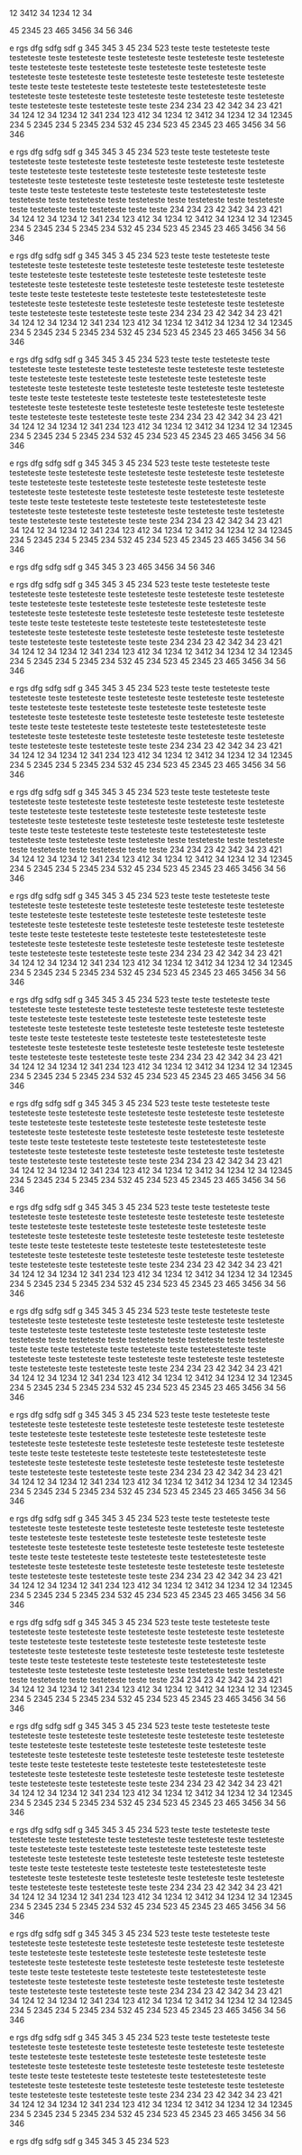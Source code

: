 
12
3412
34
1234
12
34

45
2345
23
465
3456
34
56
346

e
rgs
dfg
sdfg
sdf
g
345
345
3
45
234
523
teste teste testeteste teste testeteste teste testeteste teste testeteste teste testeteste teste testeteste teste testeteste teste testeteste teste testeteste teste testeteste teste testeteste teste testeteste teste testeteste teste testeteste teste testeteste teste 
teste teste testeteste teste testeteste teste testetesteteste teste testeteste teste testeteste teste testeteste teste testeteste teste testeteste teste testeteste teste testeteste teste teste
234
234
23
42
342
34
23
421
34
124
12
34
1234
12
341
234
123
412
34
1234
12
3412
34
1234
12
34
12345
234
5
2345
234
5
2345
234
532
45
234
523
45
2345
23
465
3456
34
56
346

e
rgs
dfg
sdfg
sdf
g
345
345
3
45
234
523
teste teste testeteste teste testeteste teste testeteste teste testeteste teste testeteste teste testeteste teste testeteste teste testeteste teste testeteste teste testeteste teste testeteste teste testeteste teste testeteste teste testeteste teste testeteste teste 
teste teste testeteste teste testeteste teste testetesteteste teste testeteste teste testeteste teste testeteste teste testeteste teste testeteste teste testeteste teste testeteste teste teste
234
234
23
42
342
34
23
421
34
124
12
34
1234
12
341
234
123
412
34
1234
12
3412
34
1234
12
34
12345
234
5
2345
234
5
2345
234
532
45
234
523
45
2345
23
465
3456
34
56
346

e
rgs
dfg
sdfg
sdf
g
345
345
3
45
234
523
teste teste testeteste teste testeteste teste testeteste teste testeteste teste testeteste teste testeteste teste testeteste teste testeteste teste testeteste teste testeteste teste testeteste teste testeteste teste testeteste teste testeteste teste testeteste teste 
teste teste testeteste teste testeteste teste testetesteteste teste testeteste teste testeteste teste testeteste teste testeteste teste testeteste teste testeteste teste testeteste teste teste
234
234
23
42
342
34
23
421
34
124
12
34
1234
12
341
234
123
412
34
1234
12
3412
34
1234
12
34
12345
234
5
2345
234
5
2345
234
532
45
234
523
45
2345
23
465
3456
34
56
346

e
rgs
dfg
sdfg
sdf
g
345
345
3
45
234
523
teste teste testeteste teste testeteste teste testeteste teste testeteste teste testeteste teste testeteste teste testeteste teste testeteste teste testeteste teste testeteste teste testeteste teste testeteste teste testeteste teste testeteste teste testeteste teste 
teste teste testeteste teste testeteste teste testetesteteste teste testeteste teste testeteste teste testeteste teste testeteste teste testeteste teste testeteste teste testeteste teste teste
234
234
23
42
342
34
23
421
34
124
12
34
1234
12
341
234
123
412
34
1234
12
3412
34
1234
12
34
12345
234
5
2345
234
5
2345
234
532
45
234
523
45
2345
23
465
3456
34
56
346

e
rgs
dfg
sdfg
sdf
g
345
345
3
45
234
523
teste teste testeteste teste testeteste teste testeteste teste testeteste teste testeteste teste testeteste teste testeteste teste testeteste teste testeteste teste testeteste teste testeteste teste testeteste teste testeteste teste testeteste teste testeteste teste 
teste teste testeteste teste testeteste teste testetesteteste teste testeteste teste testeteste teste testeteste teste testeteste teste testeteste teste testeteste teste testeteste teste teste
234
234
23
42
342
34
23
421
34
124
12
34
1234
12
341
234
123
412
34
1234
12
3412
34
1234
12
34
12345
234
5
2345
234
5
2345
234
532
45
234
523
45
2345
23
465
3456
34
56
346

e
rgs
dfg
sdfg
sdf
g
345
345
3
23
465
3456
34
56
346

e
rgs
dfg
sdfg
sdf
g
345
345
3
45
234
523
teste teste testeteste teste testeteste teste testeteste teste testeteste teste testeteste teste testeteste teste testeteste teste testeteste teste testeteste teste testeteste teste testeteste teste testeteste teste testeteste teste testeteste teste testeteste teste 
teste teste testeteste teste testeteste teste testetesteteste teste testeteste teste testeteste teste testeteste teste testeteste teste testeteste teste testeteste teste testeteste teste teste
234
234
23
42
342
34
23
421
34
124
12
34
1234
12
341
234
123
412
34
1234
12
3412
34
1234
12
34
12345
234
5
2345
234
5
2345
234
532
45
234
523
45
2345
23
465
3456
34
56
346

e
rgs
dfg
sdfg
sdf
g
345
345
3
45
234
523
teste teste testeteste teste testeteste teste testeteste teste testeteste teste testeteste teste testeteste teste testeteste teste testeteste teste testeteste teste testeteste teste testeteste teste testeteste teste testeteste teste testeteste teste testeteste teste 
teste teste testeteste teste testeteste teste testetesteteste teste testeteste teste testeteste teste testeteste teste testeteste teste testeteste teste testeteste teste testeteste teste teste
234
234
23
42
342
34
23
421
34
124
12
34
1234
12
341
234
123
412
34
1234
12
3412
34
1234
12
34
12345
234
5
2345
234
5
2345
234
532
45
234
523
45
2345
23
465
3456
34
56
346

e
rgs
dfg
sdfg
sdf
g
345
345
3
45
234
523
teste teste testeteste teste testeteste teste testeteste teste testeteste teste testeteste teste testeteste teste testeteste teste testeteste teste testeteste teste testeteste teste testeteste teste testeteste teste testeteste teste testeteste teste testeteste teste 
teste teste testeteste teste testeteste teste testetesteteste teste testeteste teste testeteste teste testeteste teste testeteste teste testeteste teste testeteste teste testeteste teste teste
234
234
23
42
342
34
23
421
34
124
12
34
1234
12
341
234
123
412
34
1234
12
3412
34
1234
12
34
12345
234
5
2345
234
5
2345
234
532
45
234
523
45
2345
23
465
3456
34
56
346

e
rgs
dfg
sdfg
sdf
g
345
345
3
45
234
523
teste teste testeteste teste testeteste teste testeteste teste testeteste teste testeteste teste testeteste teste testeteste teste testeteste teste testeteste teste testeteste teste testeteste teste testeteste teste testeteste teste testeteste teste testeteste teste 
teste teste testeteste teste testeteste teste testetesteteste teste testeteste teste testeteste teste testeteste teste testeteste teste testeteste teste testeteste teste testeteste teste teste
234
234
23
42
342
34
23
421
34
124
12
34
1234
12
341
234
123
412
34
1234
12
3412
34
1234
12
34
12345
234
5
2345
234
5
2345
234
532
45
234
523
45
2345
23
465
3456
34
56
346

e
rgs
dfg
sdfg
sdf
g
345
345
3
45
234
523
teste teste testeteste teste testeteste teste testeteste teste testeteste teste testeteste teste testeteste teste testeteste teste testeteste teste testeteste teste testeteste teste testeteste teste testeteste teste testeteste teste testeteste teste testeteste teste 
teste teste testeteste teste testeteste teste testetesteteste teste testeteste teste testeteste teste testeteste teste testeteste teste testeteste teste testeteste teste testeteste teste teste
234
234
23
42
342
34
23
421
34
124
12
34
1234
12
341
234
123
412
34
1234
12
3412
34
1234
12
34
12345
234
5
2345
234
5
2345
234
532
45
234
523
45
2345
23
465
3456
34
56
346

e
rgs
dfg
sdfg
sdf
g
345
345
3
45
234
523
teste teste testeteste teste testeteste teste testeteste teste testeteste teste testeteste teste testeteste teste testeteste teste testeteste teste testeteste teste testeteste teste testeteste teste testeteste teste testeteste teste testeteste teste testeteste teste 
teste teste testeteste teste testeteste teste testetesteteste teste testeteste teste testeteste teste testeteste teste testeteste teste testeteste teste testeteste teste testeteste teste teste
234
234
23
42
342
34
23
421
34
124
12
34
1234
12
341
234
123
412
34
1234
12
3412
34
1234
12
34
12345
234
5
2345
234
5
2345
234
532
45
234
523
45
2345
23
465
3456
34
56
346

e
rgs
dfg
sdfg
sdf
g
345
345
3
45
234
523
teste teste testeteste teste testeteste teste testeteste teste testeteste teste testeteste teste testeteste teste testeteste teste testeteste teste testeteste teste testeteste teste testeteste teste testeteste teste testeteste teste testeteste teste testeteste teste 
teste teste testeteste teste testeteste teste testetesteteste teste testeteste teste testeteste teste testeteste teste testeteste teste testeteste teste testeteste teste testeteste teste teste
234
234
23
42
342
34
23
421
34
124
12
34
1234
12
341
234
123
412
34
1234
12
3412
34
1234
12
34
12345
234
5
2345
234
5
2345
234
532
45
234
523
45
2345
23
465
3456
34
56
346

e
rgs
dfg
sdfg
sdf
g
345
345
3
45
234
523
teste teste testeteste teste testeteste teste testeteste teste testeteste teste testeteste teste testeteste teste testeteste teste testeteste teste testeteste teste testeteste teste testeteste teste testeteste teste testeteste teste testeteste teste testeteste teste 
teste teste testeteste teste testeteste teste testetesteteste teste testeteste teste testeteste teste testeteste teste testeteste teste testeteste teste testeteste teste testeteste teste teste
234
234
23
42
342
34
23
421
34
124
12
34
1234
12
341
234
123
412
34
1234
12
3412
34
1234
12
34
12345
234
5
2345
234
5
2345
234
532
45
234
523
45
2345
23
465
3456
34
56
346

e
rgs
dfg
sdfg
sdf
g
345
345
3
45
234
523
teste teste testeteste teste testeteste teste testeteste teste testeteste teste testeteste teste testeteste teste testeteste teste testeteste teste testeteste teste testeteste teste testeteste teste testeteste teste testeteste teste testeteste teste testeteste teste 
teste teste testeteste teste testeteste teste testetesteteste teste testeteste teste testeteste teste testeteste teste testeteste teste testeteste teste testeteste teste testeteste teste teste
234
234
23
42
342
34
23
421
34
124
12
34
1234
12
341
234
123
412
34
1234
12
3412
34
1234
12
34
12345
234
5
2345
234
5
2345
234
532
45
234
523
45
2345
23
465
3456
34
56
346

e
rgs
dfg
sdfg
sdf
g
345
345
3
45
234
523
teste teste testeteste teste testeteste teste testeteste teste testeteste teste testeteste teste testeteste teste testeteste teste testeteste teste testeteste teste testeteste teste testeteste teste testeteste teste testeteste teste testeteste teste testeteste teste 
teste teste testeteste teste testeteste teste testetesteteste teste testeteste teste testeteste teste testeteste teste testeteste teste testeteste teste testeteste teste testeteste teste teste
234
234
23
42
342
34
23
421
34
124
12
34
1234
12
341
234
123
412
34
1234
12
3412
34
1234
12
34
12345
234
5
2345
234
5
2345
234
532
45
234
523
45
2345
23
465
3456
34
56
346

e
rgs
dfg
sdfg
sdf
g
345
345
3
45
234
523
teste teste testeteste teste testeteste teste testeteste teste testeteste teste testeteste teste testeteste teste testeteste teste testeteste teste testeteste teste testeteste teste testeteste teste testeteste teste testeteste teste testeteste teste testeteste teste 
teste teste testeteste teste testeteste teste testetesteteste teste testeteste teste testeteste teste testeteste teste testeteste teste testeteste teste testeteste teste testeteste teste teste
234
234
23
42
342
34
23
421
34
124
12
34
1234
12
341
234
123
412
34
1234
12
3412
34
1234
12
34
12345
234
5
2345
234
5
2345
234
532
45
234
523
45
2345
23
465
3456
34
56
346

e
rgs
dfg
sdfg
sdf
g
345
345
3
45
234
523
teste teste testeteste teste testeteste teste testeteste teste testeteste teste testeteste teste testeteste teste testeteste teste testeteste teste testeteste teste testeteste teste testeteste teste testeteste teste testeteste teste testeteste teste testeteste teste 
teste teste testeteste teste testeteste teste testetesteteste teste testeteste teste testeteste teste testeteste teste testeteste teste testeteste teste testeteste teste testeteste teste teste
234
234
23
42
342
34
23
421
34
124
12
34
1234
12
341
234
123
412
34
1234
12
3412
34
1234
12
34
12345
234
5
2345
234
5
2345
234
532
45
234
523
45
2345
23
465
3456
34
56
346

e
rgs
dfg
sdfg
sdf
g
345
345
3
45
234
523
teste teste testeteste teste testeteste teste testeteste teste testeteste teste testeteste teste testeteste teste testeteste teste testeteste teste testeteste teste testeteste teste testeteste teste testeteste teste testeteste teste testeteste teste testeteste teste 
teste teste testeteste teste testeteste teste testetesteteste teste testeteste teste testeteste teste testeteste teste testeteste teste testeteste teste testeteste teste testeteste teste teste
234
234
23
42
342
34
23
421
34
124
12
34
1234
12
341
234
123
412
34
1234
12
3412
34
1234
12
34
12345
234
5
2345
234
5
2345
234
532
45
234
523
45
2345
23
465
3456
34
56
346

e
rgs
dfg
sdfg
sdf
g
345
345
3
45
234
523
teste teste testeteste teste testeteste teste testeteste teste testeteste teste testeteste teste testeteste teste testeteste teste testeteste teste testeteste teste testeteste teste testeteste teste testeteste teste testeteste teste testeteste teste testeteste teste 
teste teste testeteste teste testeteste teste testetesteteste teste testeteste teste testeteste teste testeteste teste testeteste teste testeteste teste testeteste teste testeteste teste teste
234
234
23
42
342
34
23
421
34
124
12
34
1234
12
341
234
123
412
34
1234
12
3412
34
1234
12
34
12345
234
5
2345
234
5
2345
234
532
45
234
523
45
2345
23
465
3456
34
56
346

e
rgs
dfg
sdfg
sdf
g
345
345
3
45
234
523
teste teste testeteste teste testeteste teste testeteste teste testeteste teste testeteste teste testeteste teste testeteste teste testeteste teste testeteste teste testeteste teste testeteste teste testeteste teste testeteste teste testeteste teste testeteste teste 
teste teste testeteste teste testeteste teste testetesteteste teste testeteste teste testeteste teste testeteste teste testeteste teste testeteste teste testeteste teste testeteste teste teste
234
234
23
42
342
34
23
421
34
124
12
34
1234
12
341
234
123
412
34
1234
12
3412
34
1234
12
34
12345
234
5
2345
234
5
2345
234
532
45
234
523
45
2345
23
465
3456
34
56
346

e
rgs
dfg
sdfg
sdf
g
345
345
3
45
234
523
